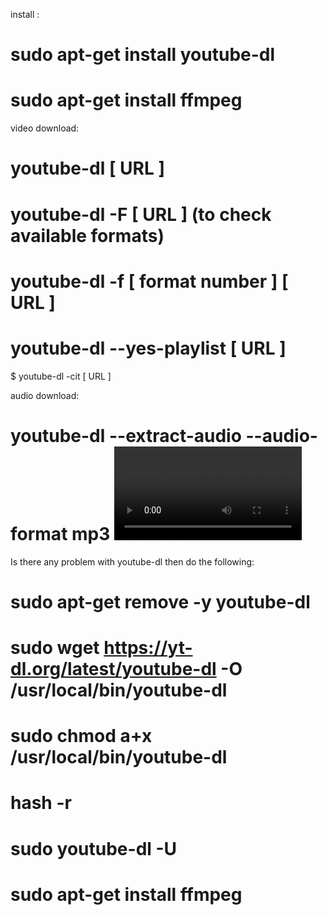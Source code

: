 install :

# sudo apt-get install youtube-dl

# sudo apt-get install ffmpeg



video download:

# youtube-dl [ URL ]

# youtube-dl -F [ URL ] (to check available formats)

# youtube-dl -f [ format number ] [ URL ]

# youtube-dl --yes-playlist [ URL ]

$ youtube-dl -cit [ URL ]

audio download:

# youtube-dl --extract-audio --audio-format mp3 <video URL>




Is there any problem with youtube-dl then do the following:


# sudo apt-get remove -y youtube-dl

# sudo wget https://yt-dl.org/latest/youtube-dl -O /usr/local/bin/youtube-dl
# sudo chmod a+x /usr/local/bin/youtube-dl
# hash -r

# sudo youtube-dl -U
# sudo apt-get install ffmpeg
